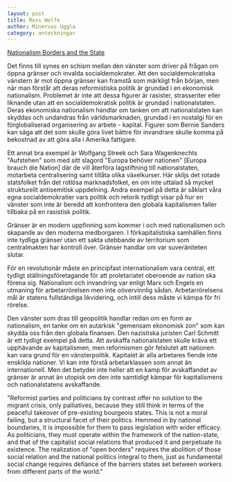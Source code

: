 ```yaml
---
layout: post
title: Ross Wolfe
author: Minervas Uggla
category: anteckningar
---
```


[Nationalism Borders and the State](https://brooklynrail.org/2019/09/field-notes/Nationalism-Borders-and-the-State)

Det finns till synes en schism mellan den vänster som driver på frågan om öppna gränser och invalda socialdemokrater. Att den socialdemokratiska vänstern är mot öppna gränser kan framstå som märkligt från början, men när man förstår att deras reformistiska politik är grundad i en ekonomisk nationalism. Problemet är inte att dessa figurer är rasister, strasseriter eller liknande utan att en socialdemokratisk politik är grundad i nationalstaten. Deras ekonomiska nationalism handlar om tanken om att nationalstaten kan skyddas och undandras från världsmarknaden, grundad i en nostalgi för en förglobaliserad organisering av arbete - kapital. Figurer som Bernie Sanders kan säga att det som skulle göra livet bättre för invandrare skulle komma på bekostnad av att göra alla i Amerika fattigare. 

Ett annat bra exempel är Wolfgang Streek och Sara Wagenknechts "Aufstehen" som med sitt slagord "Europa behöver nationen" [Europa brauch die Nation] där de vill återföra lagstiftning till nationalstaten, motarbeta centralisering samt tillåta olika växelkurser. Här skiljs det rotade statsfolket från det rotlösa marknadsfolket, en om inte uttalad så mycket strukturellt antisemitisk uppdelning. Andra exempel på detta är såklart våra egna socialdemokratier vars politik och retorik tydligt visar på hur en vänster som inte är beredd att konfrontera den globala kapitalismen faller tillbaka på en rasistisk politik. 

Gränser är en modern uppfinning som kommer i och med nationalismen och skapande av den moderna medborgaren. I förkapitalistiska samhällen finns inte tydliga gränser utan ett sakta utebbande av territorium som centralmakten har kontroll över. Gränser handlar om var suveräniteten slutar. 
 
För en revolutionär måste en principfast internationalism vara central, ett tydligt ställningsföretagande för att proletariatet oberoende av nation ska förena sig. Nationalism och invandring var enligt Marx och Engels en utmaning för arbetarrörelsen men inte oövervinnlig sådan. Arbetarrörelsens mål är statens fullständiga likvidering, och intill dess måste vi kämpa för fri rörelse. 
 
Den vänster som dras till geopolitik handlar redan om en form av nationalism, en tanke om en autarkisk "gemensam ekonomisk zon" som kan skydda oss från den globala finansen. Den nazistiska juristen Carl Schmitt är ett tydligt exempel på detta. Att avskaffa nationalstaten skulle kräva ett upphävande av kapitalismen, men reformismen gör felslutet att nationen kan vara grund för en vänsterpolitik. Kapitalet är alla arbetares fiende inte enskilda nationer. Vi kan inte förstå arbetarklassen som annat än internationell. Men det betyder inte heller att en kamp för avskaffandet av gränser är annat än utopisk om den inte samtidigt kämpar för kapitalismens och nationalstatens avskaffande. 
 
"Reformist parties and politicians by contrast offer no solution to the migrant crisis, only palliatives, because they still think in terms of the peaceful takeover of pre-existing bourgeois states. This is not a moral failing, but a structural facet of their politics. Hemmed in by national boundaries, it is impossible for them to pass legislation with wider efficacy. As politicians, they must operate within the framework of the nation-state, and that of the capitalist social relations that produced it and perpetuate its existence. The realization of "open borders" requires the abolition of those social relation and the national politics integral to them, just as fundamental social change requires defiance of the barriers states set between workers from different parts of the world."

